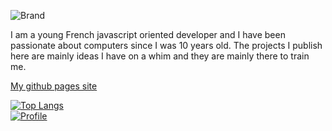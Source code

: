![Brand](https://media.discordapp.net/attachments/296668970788847616/742878132507377805/unknown.png)

I am a young French javascript oriented developer and I have been passionate about computers since I was 10 years old.
The projects I publish here are mainly ideas I have on a whim and they are mainly there to train me.

[My github pages site](https://cozax.github.io/Cozax/)

[![Top Langs](https://github-readme-stats.vercel.app/api/top-langs/?username=Cozax&layout=compact&theme=dark)](https://github.com/anuraghazra/github-readme-stats)
<br>
[![Profile](https://github-readme-stats.vercel.app/api?username=Cozax&theme=dark)](https://github-readme-stats.vercel.app/api?username=Cozax)
